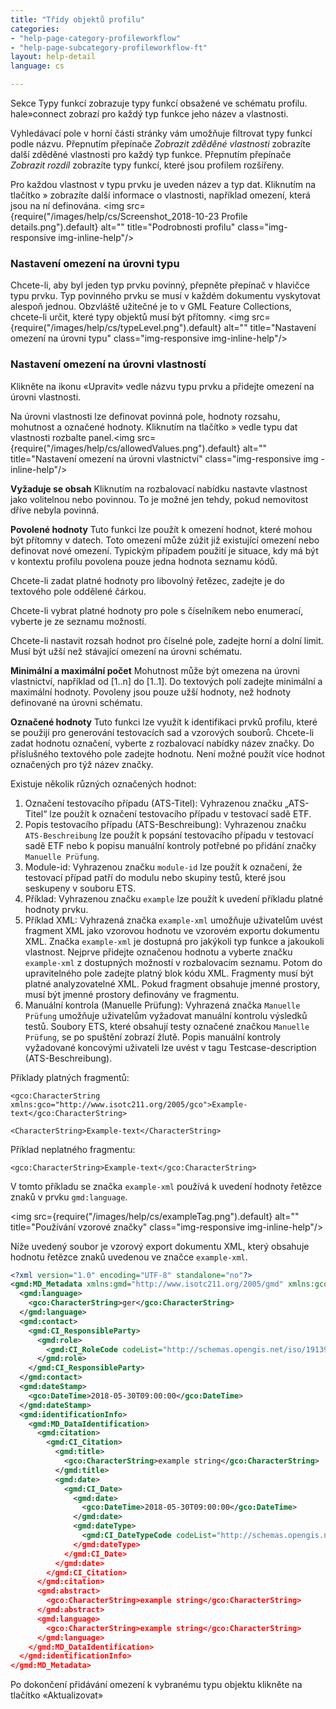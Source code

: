 ```yaml
---
title: "Třídy objektů profilu"
categories:
- "help-page-category-profileworkflow"
- "help-page-subcategory-profileworkflow-ft"
layout: help-detail
language: cs

---
```


Sekce Typy funkcí zobrazuje typy funkcí obsažené ve schématu profilu. hale»connect zobrazí pro každý typ funkce jeho název a vlastnosti.

Vyhledávací pole v horní části stránky vám umožňuje filtrovat typy funkcí podle názvu. Přepnutím přepínače *Zobrazit zděděné vlastnosti* zobrazíte další zděděné vlastnosti pro každý typ funkce. Přepnutím přepínače *Zobrazit rozdíl* zobrazíte typy funkcí, které jsou profilem rozšířeny.

Pro každou vlastnost v typu prvku je uveden název a typ dat. Kliknutím na tlačítko » zobrazíte další informace o vlastnosti, například omezení, která jsou na ní definována. <img src={require("/images/help/cs/Screenshot_2018-10-23 Profile details.png").default} alt="" title="Podrobnosti profilu" class="img-responsive img-inline-help"/>

### Nastavení omezení na úrovni typu

Chcete-li, aby byl jeden typ prvku povinný, přepněte přepínač v hlavičce typu prvku. Typ povinného prvku se musí v každém dokumentu vyskytovat alespoň jednou. Obzvláště užitečné je to v GML Feature Collections, chcete-li určit, které typy objektů musí být přítomny.
<img src={require("/images/help/cs/typeLevel.png").default} alt="" title="Nastavení omezení na úrovni typu" class="img-responsive img-inline-help"/>

### Nastavení omezení na úrovni vlastností

Klikněte na ikonu «Upravit» vedle názvu typu prvku a přidejte omezení na úrovni vlastnosti.

Na úrovni vlastnosti lze definovat povinná pole, hodnoty rozsahu, mohutnost a označené hodnoty. Kliknutím na tlačítko » vedle typu dat vlastnosti rozbalte panel.<img src={require("/images/help/cs/allowedValues.png").default} alt="" title="Nastavení omezení na úrovni vlastnictví" class="img-responsive img -inline-help"/>

**Vyžaduje se obsah** Kliknutím na rozbalovací nabídku nastavte vlastnost jako volitelnou nebo povinnou. To je možné jen tehdy, pokud nemovitost dříve nebyla povinná.

**Povolené hodnoty** Tuto funkci lze použít k omezení hodnot, které mohou být přítomny v datech. Toto omezení může zúžit již existující omezení nebo definovat nové omezení. Typickým případem použití je situace, kdy má být v kontextu profilu povolena pouze jedna hodnota seznamu kódů.

Chcete-li zadat platné hodnoty pro libovolný řetězec, zadejte je do textového pole oddělené čárkou.

Chcete-li vybrat platné hodnoty pro pole s číselníkem nebo enumerací, vyberte je ze seznamu možností.

Chcete-li nastavit rozsah hodnot pro číselné pole, zadejte horní a dolní limit. Musí být užší než stávající omezení na úrovni schématu.

**Minimální a maximální počet** Mohutnost může být omezena na úrovni vlastnictví, například od [1..n] do [1..1]. Do textových polí zadejte minimální a maximální hodnoty. Povoleny jsou pouze užší hodnoty, než hodnoty definované na úrovni schématu.

**Označené hodnoty** Tuto funkci lze využít k identifikaci prvků profilu, které se použijí pro generování testovacích sad a vzorových souborů. Chcete-li zadat hodnotu označení, vyberte z rozbalovací nabídky název značky. Do příslušného textového pole zadejte hodnotu. Není možné použít více hodnot označených pro týž název značky.

Existuje několik různých označených hodnot:

1. Označení testovacího případu (ATS-Titel): Vyhrazenou značku „ATS-Titel“ lze použít k označení testovacího případu v testovací sadě ETF.
2. Popis testovacího případu (ATS-Beschreibung): Vyhrazenou značku `ATS-Beschreibung` lze použít k popsání testovacího případu v testovací sadě ETF nebo k popisu manuální kontroly potřebné po přidání značky `Manuelle Prüfung`.
3. Module-id: Vyhrazenou značku `module-id` lze použít k označení, že testovací případ patří do modulu nebo skupiny testů, které jsou seskupeny v souboru ETS.
4. Příklad: Vyhrazenou značku `example` lze použít k uvedení příkladu platné hodnoty prvku.
5. Příklad XML: Vyhrazená značka `example-xml` umožňuje uživatelům uvést fragment XML jako vzorovou hodnotu ve vzorovém exportu dokumentu XML. Značka `example-xml` je dostupná pro jakýkoli typ funkce a jakoukoli vlastnost. Nejprve přidejte označenou hodnotu a vyberte značku `example-xml` z dostupných možností v rozbalovacím seznamu. Potom do upravitelného pole zadejte platný blok kódu XML. Fragmenty musí být platné analyzovatelné XML. Pokud fragment obsahuje jmenné prostory, musí být jmenné prostory definovány ve fragmentu.
6. Manuální kontrola (Manuelle Prüfung): Vyhrazená značka `Manuelle Prüfung` umožňuje uživatelům vyžadovat manuální kontrolu výsledků testů. Soubory ETS, které obsahují testy označené značkou `Manuelle Prüfung`, se po spuštění zobrazí žlutě. Popis manuální kontroly vyžadované koncovými uživateli lze uvést v tagu Testcase-description (ATS-Beschreibung).

Příklady platných fragmentů:

  `<gco:CharacterString xmlns:gco="http://www.isotc211.org/2005/gco">Example-text</gco:CharacterString>`

  `<CharacterString>Example-text</CharacterString>`

Příklad neplatného fragmentu:

  `<gco:CharacterString>Example-text</gco:CharacterString>`

V tomto příkladu se značka `example-xml` používá k uvedení hodnoty řetězce znaků v prvku `gmd:language`.

  <img src={require("/images/help/cs/exampleTag.png").default} alt="" title="Používání vzorové značky" class="img-responsive img-inline-help"/>

Níže uvedený soubor je vzorový export dokumentu XML, který obsahuje hodnotu řetězce znaků uvedenou ve značce `example-xml`.

```xml
<?xml version="1.0" encoding="UTF-8" standalone="no"?>
<gmd:MD_Metadata xmlns:gmd="http://www.isotc211.org/2005/gmd" xmlns:gco="http://www.isotc211.org/2005/gco" xmlns:gml="http://www.opengis.net/gml/3.2" xmlns:xsi="http://www.w3.org/2001/XMLSchema-instance" xsi:schemaLocation="http://www.isotc211.org/2005/gmd http://schemas.opengis.net/csw/2.0.2/profiles/apiso/1.0.0/apiso.xsd">
  <gmd:language>
    <gco:CharacterString>ger</gco:CharacterString>
  </gmd:language>
  <gmd:contact>
    <gmd:CI_ResponsibleParty>
      <gmd:role>
        <gmd:CI_RoleCode codeList="http://schemas.opengis.net/iso/19139/20070417/resources/codelist/ML_gmxCodelists.xml#CI_RoleCode" codeListValue="custodian"/>
      </gmd:role>
    </gmd:CI_ResponsibleParty>
  </gmd:contact>
  <gmd:dateStamp>
    <gco:DateTime>2018-05-30T09:00:00</gco:DateTime>
  </gmd:dateStamp>
  <gmd:identificationInfo>
    <gmd:MD_DataIdentification>
      <gmd:citation>
        <gmd:CI_Citation>
          <gmd:title>
            <gco:CharacterString>example string</gco:CharacterString>
          </gmd:title>
          <gmd:date>
            <gmd:CI_Date>
              <gmd:date>
                <gco:DateTime>2018-05-30T09:00:00</gco:DateTime>
              </gmd:date>
              <gmd:dateType>
                <gmd:CI_DateTypeCode codeList="http://schemas.opengis.net/iso/19139/20070417/resources/codelist/ML_gmxCodelists.xml#CI_DateTypeCode codeListValue="creation"/>
              </gmd:dateType>
            </gmd:CI_Date>
          </gmd:date>
        </gmd:CI_Citation>
      </gmd:citation>
      <gmd:abstract>
        <gco:CharacterString>example string</gco:CharacterString>
      </gmd:abstract>
      <gmd:language>
        <gco:CharacterString>example string</gco:CharacterString>
      </gmd:language>
    </gmd:MD_DataIdentification>
  </gmd:identificationInfo>
</gmd:MD_Metadata>
```

Po dokončení přidávání omezení k vybranému typu objektu klikněte na tlačítko &laquo;Aktualizovat&raquo;
